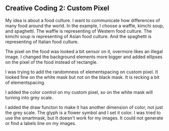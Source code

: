 ## Creative Coding 2: Custom Pixel

My idea is about a food culture. I want to communicate how differences of many food around the world. In the example, I choose a waffle, kimchi soup, and spaghetti. The waffle is representing of Western food culture. The kimchi soup is representing of Asian food culture. And the spaghetti is representing of Italian food culture.

The pixel on the food was looked a bit sensor on it, overmore likes an illegal image. I changed the background elements more bigger and added ellipses on the pixel of the food instead of rectangle. 

I was trying to add the randomness of elementspacing on custom pixel. It looked fine on the white mask but not on the black mask. It is recking a bit of elementspacing.

I added the color control on my custom pixel, so on the white mask will turning into grey scale.

I added the draw functon to make it has another dimension of color, not just the grey scale. The glyph is a flower symbol and I set it color. I was tried to use the smartmask, but It doesn't work for my images. It could not generate or find a labels line on my images.